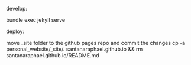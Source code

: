 

develop:

bundle exec jekyll serve


deploy:

move _site folder to the github pages repo and commit the changes
cp -a personal_website/_site/. santanaraphael.github.io && rm santanaraphael.github.io/README.md 